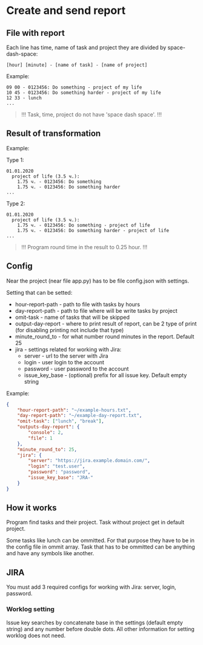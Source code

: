 # Create and send report

## File with report

Each line has time, name of task and project they are divided by space-dash-space:

```
[hour] [minute] - [name of task] - [name of project]
```

Example:

```
09 00 - 0123456: Do something - project of my life
10 45 - 0123456: Do something harder - project of my life
12 33 - lunch
...
```

> !!! Task, time, project do not have 'space dash space'. !!!

## Result of transformation

Example:

Type 1:

```
01.01.2020
  project of life (3.5 ч.):
    1.75 ч. - 0123456: Do something
    1.75 ч. - 0123456: Do something harder
...
```

Type 2:

```
01.01.2020
  project of life (3.5 ч.):
    1.75 ч. - 0123456: Do something - project of life
    1.75 ч. - 0123456: Do something harder - project of life
...
```

> !!! Program round time in the result to 0.25 hour. !!!

## Config

Near the project (near file app.py) has to be file config.json with settings.

Setting that can be setted:

-   hour-report-path - path to file with tasks by hours
-   day-report-path - path to file where will be write tasks by project
-   omit-task - name of tasks that will be skipped
-   output-day-report - where to print result of report, can be 2 type of print (for disabling printing not include that type)
-   minute_round_to - for what number round minutes in the report. Default 25
-   jira - settings related for working with Jira:
    -   server - url to the server with Jira
    -   login - user login to the account
    -   password - user password to the account
    -   issue_key_base - (optional) prefix for all issue key. Default empty string

Example:

```json
{
    "hour-report-path": "~/example-hours.txt",
    "day-report-path": "~/example-day-report.txt",
    "omit-task": ["lunch", "break"],
    "outputs-day-report": {
        "console": 2,
        "file": 1
    },
    "minute_round_to": 25,
    "jira": {
        "server": "https://jira.example.domain.com/",
        "login": "test.user",
        "password": "password",
        "issue_key_base": "JRA-"
    }
}
```

## How it works

Program find tasks and their project. Task without project get in default project.

Some tasks like lunch can be ommitted. For that purpose they have to be in the config file in ommit array.
Task that has to be ommitted can be anything and have any symbols like another.

## JIRA

You must add 3 required configs for working with Jira: server, login, password.

### Worklog setting

Issue key searches by concatenate base in the settings (default empty string) and any number before double dots. All other information for setting worklog does not need.
